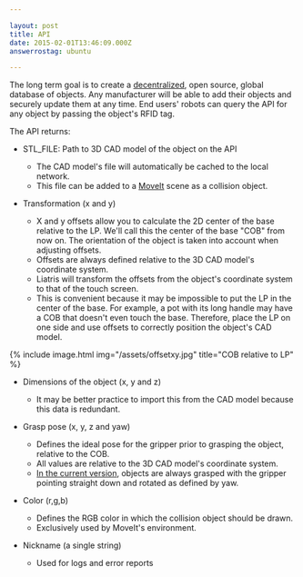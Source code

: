 ```yaml
---

layout: post
title: API
date: 2015-02-01T13:46:09.000Z
answerrostag: ubuntu

---
```


The long term goal is to create a [decentralized](http://www.cnbc.com/2014/11/13/forget-currency-bitcoin-tech-could-disrupt-massively.html), open source, global database of objects.  Any manufacturer will be able to add their objects and securely update them at any time. End users' robots can query the API for any object by passing the object's RFID tag.

The API returns:
- STL_FILE: Path to 3D CAD model of the object on the API
  - The CAD model's file will automatically be cached to the local network.
  - This file can be added to a [MoveIt](http://liatris.org/2015/02/01/9/) scene as a collision object.

- Transformation (x and y)
  - X and y offsets allow you to calculate the 2D center of the base relative to the LP.  We'll call this the center of the base "COB" from now on. The orientation of the object is taken into account when adjusting offsets.
  - Offsets are always defined relative to the 3D CAD model's coordinate system.
  - Liatris will transform the offsets from the object's coordinate system to that of the  touch screen.
  - This is convenient because it may be impossible to put the LP in the center of the base. For example, a pot with its long handle may have a COB that doesn't even touch the base. Therefore, place the LP on one side and use offsets to correctly position the object's CAD model.

{% include image.html img="/assets/offsetxy.jpg" title="COB relative to LP" %}

- Dimensions of the object (x, y and z)
  - It may be better practice to import this from the CAD model because this data is redundant.

- Grasp pose (x, y, z and yaw)
  - Defines the ideal pose for the gripper prior to grasping the object, relative to the COB.
  - All values are relative to the 3D CAD model's coordinate system.
  - [In the current version](http://liatris.org/2015/02/01/11/), objects are always grasped with the gripper pointing straight down and rotated as defined by yaw.

- Color (r,g,b)
  - Defines the RGB color in which the collision object should be drawn.
  - Exclusively used by MoveIt's environment.

- Nickname (a single string)
  - Used for logs and error reports
